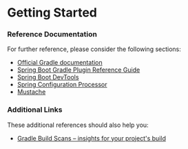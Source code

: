# Getting Started

### Reference Documentation
For further reference, please consider the following sections:

* [Official Gradle documentation](https://docs.gradle.org)
* [Spring Boot Gradle Plugin Reference Guide](https://docs.spring.io/spring-boot/docs/2.2.4.RELEASE/gradle-plugin/reference/html/)
* [Spring Boot DevTools](https://docs.spring.io/spring-boot/docs/2.2.4.RELEASE/reference/htmlsingle/#using-boot-devtools)
* [Spring Configuration Processor](https://docs.spring.io/spring-boot/docs/2.2.4.RELEASE/reference/htmlsingle/#configuration-metadata-annotation-processor)
* [Mustache](https://docs.spring.io/spring-boot/docs/2.2.4.RELEASE/reference/htmlsingle/#boot-features-spring-mvc-template-engines)

### Additional Links
These additional references should also help you:

* [Gradle Build Scans – insights for your project's build](https://scans.gradle.com#gradle)

